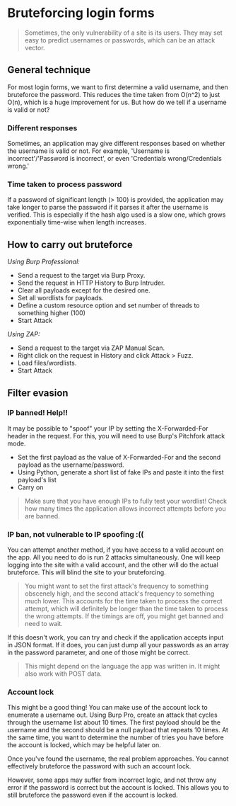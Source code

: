 # Bruteforcing login forms
> Sometimes, the only vulnerability of a site is its users. They may set easy to predict usernames or passwords, which can be an attack vector.

## General technique
For most login forms, we want to first determine a valid username, and then bruteforce the password. This reduces the time taken from O(n^2) to just O(n), which is a huge improvement for us. But how do we tell if a username is valid or not?

### Different responses
Sometimes, an application may give different responses based on whether the username is valid or not. For example, 'Username is incorrect'/'Password is incorrect', or even 'Credentials wrong/Credentials wrong.' 

### Time taken to process password
If a password of significant length (> 100) is provided, the application may take longer to parse the password if it parses it after the username is verified. This is especially if the hash algo used is a slow one, which grows exponentially time-wise when length increases. 

## How to carry out bruteforce
*Using Burp Professional:*
- Send a request to the target via Burp Proxy.
- Send the request in HTTP History to Burp Intruder.
- Clear all payloads except for the desired one.
- Set all wordlists for payloads.
- Define a custom resource option and set number of threads to something higher (100)
- Start Attack

*Using ZAP:*
- Send a request to the target via ZAP Manual Scan.
- Right click on the request in History and click Attack > Fuzz.
- Load files/wordlists.
- Start Attack

## Filter evasion
### IP banned! Help!!
It may be possible to "spoof" your IP by setting the X-Forwarded-For header in the request. For this, you will need to use Burp's Pitchfork attack mode.
- Set the first payload as the value of X-Forwarded-For and the second payload as the username/password.
- Using Python, generate a short list of fake IPs and paste it into the first payload's list
- Carry on

> Make sure that you have enough IPs to fully test your wordlist! Check how many times the application allows incorrect attempts before you are banned.

### IP ban, not vulnerable to IP spoofing :(( 
You can attempt another method, if you have access to a valid account on the app. All you need to do is run 2 attacks simultaneously. One will keep logging into the site with a valid account, and the other will do the actual bruteforce. This will blind the site to your bruteforcing.

> You might want to set the first attack's frequency to something obscenely high, and the second attack's frequency to something much lower. This accounts for the time taken to process the correct attempt, which will definitely be longer than the time taken to process the wrong attempts. If the timings are off, you might get banned and need to wait.

If this doesn't work, you can try and check if the application accepts input in JSON format. If it does, you can just dump all your passwords as an array in the password parameter, and one of those might be correct.

> This might depend on the language the app was written in. It might also work with POST data.

### Account lock
This might be a good thing! You can make use of the account lock to enumerate a username out. Using Burp Pro, create an attack that cycles through the username list about 10 times. The first payload should be the username and the second should be a null payload that repeats 10 times. At the same time, you want to determine the number of tries you have before the account is locked, which may be helpful later on.

Once you've found the username, the real problem approaches. You cannot effectively bruteforce the password with such an account lock.

However, some apps may suffer from incorrect logic, and not throw any error if the password is correct but the account is locked. This allows you to still bruteforce the password even if the account is locked. 
